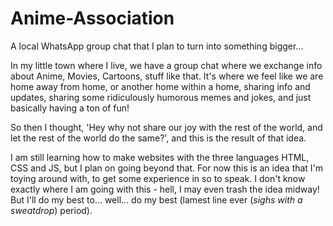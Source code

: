 # Anime-Association
A local WhatsApp group chat that I plan to turn into something bigger...

In my little town where I live, we have a group chat where we exchange info about Anime, Movies, Cartoons, stuff like that. It's where we feel like we are home away from home, or another home within a home, sharing info and updates, sharing some ridiculously humorous memes and jokes, and just basically having a ton of fun!

So then I thought, 'Hey why not share our joy with the rest of the world, and let the rest of the world do the same?', and this is the result of that idea.

I am still learning how to make websites with the three languages HTML, CSS and JS, but I plan on going beyond that. For now this is an idea that I'm toying around with, to get some experience in so to speak. I don't know exactly where I am going with this - hell, I may even trash the idea midway! But I'll do my best to... well... do my best (lamest line ever (*sighs with a sweatdrop*) period).
